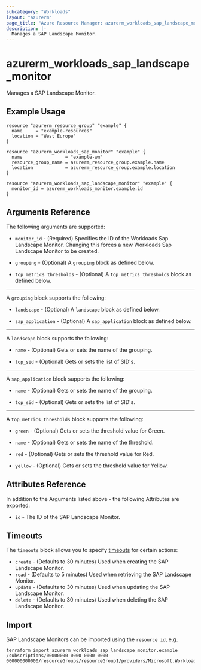 ```yaml
---
subcategory: "Workloads"
layout: "azurerm"
page_title: "Azure Resource Manager: azurerm_workloads_sap_landscape_monitor"
description: |-
  Manages a SAP Landscape Monitor.
---
```


# azurerm_workloads_sap_landscape_monitor

Manages a SAP Landscape Monitor.

## Example Usage

```hcl
resource "azurerm_resource_group" "example" {
  name     = "example-resources"
  location = "West Europe"
}

resource "azurerm_workloads_sap_monitor" "example" {
  name                = "example-wm"
  resource_group_name = azurerm_resource_group.example.name
  location            = azurerm_resource_group.example.location
}

resource "azurerm_workloads_sap_landscape_monitor" "example" {
  monitor_id = azurerm_workloads_monitor.example.id
}
```

## Arguments Reference

The following arguments are supported:

* `monitor_id` - (Required) Specifies the ID of the Workloads Sap Landscape Monitor. Changing this forces a new Workloads Sap Landscape Monitor to be created.

* `grouping` - (Optional) A `grouping` block as defined below.

* `top_metrics_thresholds` - (Optional) A `top_metrics_thresholds` block as defined below.

---

A `grouping` block supports the following:

* `landscape` - (Optional) A `landscape` block as defined below.

* `sap_application` - (Optional) A `sap_application` block as defined below.

---

A `landscape` block supports the following:

* `name` - (Optional) Gets or sets the name of the grouping.

* `top_sid` - (Optional) Gets or sets the list of SID's.

---

A `sap_application` block supports the following:

* `name` - (Optional) Gets or sets the name of the grouping.

* `top_sid` - (Optional) Gets or sets the list of SID's.

---

A `top_metrics_thresholds` block supports the following:

* `green` - (Optional) Gets or sets the threshold value for Green.

* `name` - (Optional) Gets or sets the name of the threshold.

* `red` - (Optional) Gets or sets the threshold value for Red.

* `yellow` - (Optional) Gets or sets the threshold value for Yellow.

## Attributes Reference

In addition to the Arguments listed above - the following Attributes are exported:

* `id` - The ID of the SAP Landscape Monitor.

## Timeouts

The `timeouts` block allows you to specify [timeouts](https://www.terraform.io/docs/configuration/resources.html#timeouts) for certain actions:

* `create` - (Defaults to 30 minutes) Used when creating the SAP Landscape Monitor.
* `read` - (Defaults to 5 minutes) Used when retrieving the SAP Landscape Monitor.
* `update` - (Defaults to 30 minutes) Used when updating the SAP Landscape Monitor.
* `delete` - (Defaults to 30 minutes) Used when deleting the SAP Landscape Monitor.

## Import

SAP Landscape Monitors can be imported using the `resource id`, e.g.

```shell
terraform import azurerm_workloads_sap_landscape_monitor.example /subscriptions/00000000-0000-0000-0000-000000000000/resourceGroups/resourceGroup1/providers/Microsoft.Workloads/monitors/monitor1/sapLandscapeMonitor/default
```
